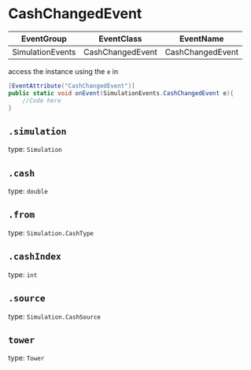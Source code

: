 # CashChangedEvent
EventGroup      |EventClass      |EventName
----------------|----------------|---------
SimulationEvents|CashChangedEvent|CashChangedEvent

access the instance using the `e` in

```cs
[EventAttribute("CashChangedEvent")]
public static void onEvent(SimulationEvents.CashChangedEvent e){
    //Code here
}
```


## `.simulation`
type: `Simulation`

## `.cash`
type: `double`

## `.from`
type: `Simulation.CashType`

## `.cashIndex`
type: `int`

## `.source`
type: `Simulation.CashSource`

## `tower`
type: `Tower`